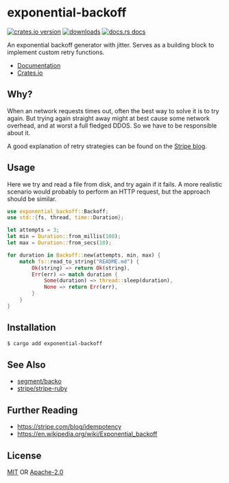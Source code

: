 # exponential-backoff
[![crates.io version][1]][2]
[![downloads][5]][6] [![docs.rs docs][7]][8]

An exponential backoff generator with jitter. Serves as a building block to
implement custom retry functions.

- [Documentation][8]
- [Crates.io][2]

## Why?
When an network requests times out, often the best way to solve it is to try
again. But trying again straight away might at best cause some network overhead,
and at worst a full fledged DDOS. So we have to be responsible about it.

A good explanation of retry strategies can be found on the [Stripe
blog](https://stripe.com/blog/idempotency).

## Usage
Here we try and read a file from disk, and try again if it fails. A more
realistic scenario would probably to perform an HTTP request, but the approach
should be similar.

```rust
use exponential_backoff::Backoff;
use std::{fs, thread, time::Duration};

let attempts = 3;
let min = Duration::from_millis(100);
let max = Duration::from_secs(10);

for duration in Backoff::new(attempts, min, max) {
    match fs::read_to_string("README.md") {
        Ok(string) => return Ok(string),
        Err(err) => match duration {
            Some(duration) => thread::sleep(duration),
            None => return Err(err),
        }
    }
}
```

## Installation
```sh
$ cargo add exponential-backoff
```

## See Also
- [segment/backo](https://github.com/segmentio/backo)
- [stripe/stripe-ruby](https://github.com/stripe/stripe-ruby/blob/1bb9ac48b916b1c60591795cdb7ba6d18495e82d/lib/stripe/stripe_client.rb#L78-L92)

## Further Reading
- https://stripe.com/blog/idempotency
- https://en.wikipedia.org/wiki/Exponential_backoff

## License
[MIT](./LICENSE-MIT) OR [Apache-2.0](./LICENSE-APACHE)

[1]: https://img.shields.io/crates/v/exponential-backoff.svg?style=flat-square
[2]: https://crates.io/crates/exponential-backoff
[3]: https://img.shields.io/travis/yoshuawuyts/exponential-backoff.svg?style=flat-square
[4]: https://travis-ci.org/yoshuawuyts/exponential-backoff
[5]: https://img.shields.io/crates/d/exponential-backoff.svg?style=flat-square
[6]: https://crates.io/crates/exponential-backoff
[7]: https://img.shields.io/badge/docs-latest-blue.svg?style=flat-square
[8]: https://docs.rs/exponential-backoff
